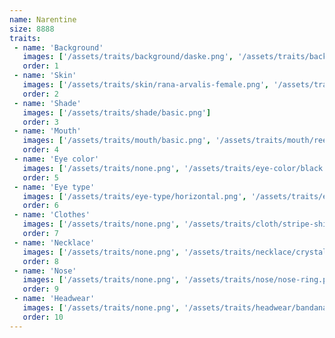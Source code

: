 ```yaml
---
name: Narentine
size: 8888
traits:
 - name: 'Background'
   images: ['/assets/traits/background/daske.png', '/assets/traits/background/pleter.png']
   order: 1
 - name: 'Skin'
   images: ['/assets/traits/skin/rana-arvalis-female.png', '/assets/traits/skin/rana-arvalis-male.png']
   order: 2
 - name: 'Shade'
   images: ['/assets/traits/shade/basic.png']
   order: 3
 - name: 'Mouth'
   images: ['/assets/traits/mouth/basic.png', '/assets/traits/mouth/reed.png', '/assets/traits/mouth/silver-ring.png']
   order: 4
 - name: 'Eye color'
   images: ['/assets/traits/none.png', '/assets/traits/eye-color/black.png', '/assets/traits/eye-color/hyla-arborea.png']
   order: 5
 - name: 'Eye type'
   images: ['/assets/traits/eye-type/horizontal.png', '/assets/traits/eye-type/round.png']
   order: 6
 - name: 'Clothes'
   images: ['/assets/traits/none.png', '/assets/traits/cloth/stripe-shirt-green.png', '/assets/traits/cloth/traditional-vest-men-green.png', '/assets/traits/cloth/traditional-vest-women-pink.png']
   order: 7
 - name: 'Necklace'
   images: ['/assets/traits/none.png', '/assets/traits/necklace/crystal-blue.png', '/assets/traits/necklace/scarf-blue.png']
   order: 8
 - name: 'Nose'
   images: ['/assets/traits/none.png', '/assets/traits/nose/nose-ring.png']
   order: 9
 - name: 'Headwear'
   images: ['/assets/traits/none.png', '/assets/traits/headwear/bandana-red.png', '/assets/traits/headwear/lashes-albino.png', '/assets/traits/headwear/noble-hat-red.png']
   order: 10
---
```

